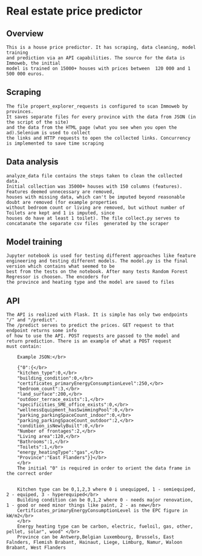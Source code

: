 # Real estate price predictor

## Overview

    This is a house price predictor. It has scraping, data cleaning, model training
    and prediction via an API capabilities. The source for the data is Immoweb, the initial
    model is trained on 15000+ houses with prices between  120 000 and 1 500 000 euros.
    
## Scraping

    The file propert_explorer_requests is configured to scan Immoweb by provinces.
    It saves separate files for every province with the data from JSON (in the script of the site)
    and the data from the HTML page (what you see when you open the ad).Selenium is used to collect
    the links and HTTP requests to open the collected links. Concurrency is implemented to save time scraping

## Data analysis 

    analyze_data file contains the steps taken to clean the collected data.
    Initial collection was 35000+ houses with 150 columns (features). Features deemed unnecessary are removed,
    houses with missing data, which can't be imputed beyond reasonable doubt are removed (for example properties
    without bedroom count or living are removed, but without number of Toilets are kept and 1 is imputed, since
    houses do have at least 1 toilet). The file collect.py serves to concatanate the separate csv files  generated by the scraper

## Model training

    Jupyter notebook is used for testing different approaches like feature
    engineering and testing different models. The model.py is the final version which contains what seemed to be
    best from the tests on the notebook. After many tests Random Forest Regressor is choosen. The encoders for
    the province and heating type and the model are saved to files

## API

    The API is realized with Flask. It is simple has only two endpoints "/" and "/predict".
    The /predict serves to predict the prices. GET request to that endpoint returns some info
    of how to use the API. POST requests are passed to the model and return prediction. There is an example of what a POST request
    must contain:

        Example JSON:</br>

        {"0":{</br>
        "kitchen_type":0,</br>
        "building_condition":0,</br>
        "certificates_primaryEnergyConsumptionLevel":250,</br>
        "bedroom_count":3,</br>
        "land_surface":200,</br>
        "outdoor_terrace_exists":1,</br>
        "specificities_SME_office_exists":0,</br>
        "wellnessEquipment_hasSwimmingPool":0,</br>
        "parking_parkingSpaceCount_indoor":0,</br>
        "parking_parkingSpaceCount_outdoor":2,</br>
        "condition_isNewlyBuilt":0,</br>
        "Number of frontages":2,</br>
        "Living area":120,</br>
        "Bathrooms":1,</br>
        "Toilets":1,</br>
        "energy_heatingType":"gas",</br>
        "Province":"East Flanders"}}</br>
        </br>
        The initial "0" is required in order to orient the data frame in the correct order
        
        
        Kitchen type can be 0,1,2,3 where 0 i unequipped, 1 - semiequiped, 2 - equiped, 3 - hyperequiped</br>
        Building condition can be 0,1,2 where 0 - needs major renovation, 1 - good or need minor things like paint, 2 - as new</br>
        Certificates_primaryEnergyConsumptionLevel is the EPC figure in kW/m2</br>
        </br>
        Energy heating type can be carbon, electric, fueloil, gas, other, pellet, solar", wood" </br>
        Province can be Antwerp,Belgian Luxembourg, Brussels, East Falnders, Flemish Brabant, Hainaut, Liege, Limburg, Namur, Waloon Brabant, West Flanders

